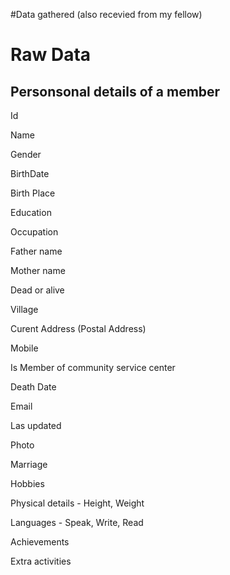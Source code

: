 #Data gathered (also recevied from my fellow)

Raw Data
==


Personsonal details of a member
----


Id

Name

Gender

BirthDate

Birth Place

Education

Occupation

Father name

Mother name

Dead or alive

Village

Curent Address (Postal Address)

Mobile

Is Member of community service center

Death Date

Email

Las updated

Photo

Marriage

Hobbies

Physical details - Height, Weight

Languages - Speak, Write, Read

Achievements

Extra activities




